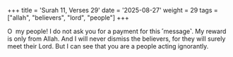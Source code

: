 +++
title = 'Surah 11, Verses 29'
date = '2025-08-27'
weight = 29
tags = ["allah", "believers", "lord", "people"]
+++

O  my people! I do not ask you for a payment for this ˹message˺. My reward is only from Allah. And I will never dismiss the believers, for they will surely meet their Lord. But I can see that you are a people acting ignorantly.